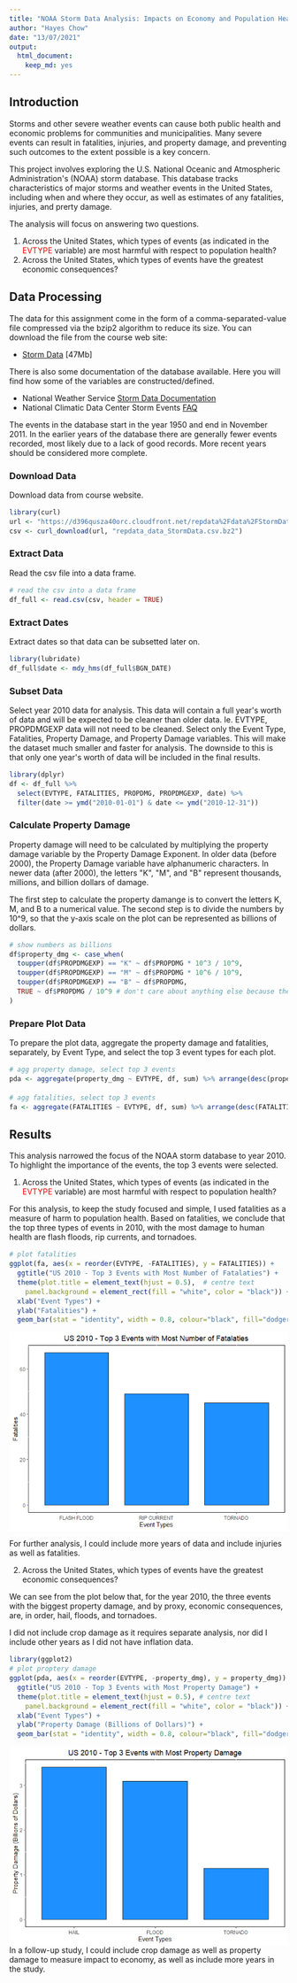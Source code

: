 ```yaml
---
title: "NOAA Storm Data Analysis: Impacts on Economy and Population Health"
author: "Hayes Chow"
date: "13/07/2021"
output: 
  html_document: 
    keep_md: yes
---
```




## Introduction
Storms and other severe weather events can cause both public health and economic problems for communities and municipalities. Many severe events can result in fatalities, injuries, and property damage, and preventing such outcomes to the extent possible is a key concern.

This project involves exploring the U.S. National Oceanic and Atmospheric Administration's (NOAA) storm database. This database tracks characteristics of major storms and weather events in the United States, including when and where they occur, as well as estimates of any fatalities, injuries, and prerty damage.

The analysis will focus on answering two questions.

1. Across the United States, which types of events (as indicated in the <span style="color: red;">EVTYPE</span> variable) are most harmful with respect to population health?
2. Across the United States, which types of events have the greatest economic consequences?

## Data Processing
The data for this assignment come in the form of a comma-separated-value file compressed via the bzip2 algorithm to reduce its size. You can download the file from the course web site:

- [Storm Data](https://d396qusza40orc.cloudfront.net/repdata%2Fdata%2FStormData.csv.bz2) [47Mb]

There is also some documentation of the database available. Here you will find how some of the variables are constructed/defined.

- National Weather Service [Storm Data Documentation](https://d396qusza40orc.cloudfront.net/repdata%2Fpeer2_doc%2Fpd01016005curr.pdf)
- National Climatic Data Center Storm Events [FAQ](https://d396qusza40orc.cloudfront.net/repdata%2Fpeer2_doc%2FNCDC%20Storm%20Events-FAQ%20Page.pdf)

The events in the database start in the year 1950 and end in November 2011. In the earlier years of the database there are generally fewer events recorded, most likely due to a lack of good records. More recent years should be considered more complete.

### Download Data
Download data from course website.

```r
library(curl)
url <- "https://d396qusza40orc.cloudfront.net/repdata%2Fdata%2FStormData.csv.bz2"
csv <- curl_download(url, "repdata_data_StormData.csv.bz2")
```

### Extract Data
Read the csv file into a data frame. 

```r
# read the csv into a data frame
df_full <- read.csv(csv, header = TRUE)
```


### Extract Dates
Extract dates so that data can be subsetted later on.

```r
library(lubridate)
df_full$date <- mdy_hms(df_full$BGN_DATE)
```

### Subset Data
Select year 2010 data for analysis. This data will contain a full year's worth of data and will be expected to be cleaner than older data. Ie. EVTYPE, PROPDMGEXP data will not need to be cleaned. Select only the Event Type, Fatalities, Property Damage, and Property Damage variables. This will make the dataset much smaller and faster for analysis. The downside to this is that only one year's worth of data will be included in the final results.

```r
library(dplyr)
df <- df_full %>% 
  select(EVTYPE, FATALITIES, PROPDMG, PROPDMGEXP, date) %>% 
  filter(date >= ymd("2010-01-01") & date <= ymd("2010-12-31"))
```

### Calculate Property Damage
Property damage will need to be calculated by multiplying the property damage variable by the Property Damage Exponent. In older data (before 2000), the Property Damage variable have alphanumeric characters. In newer data (after 2000), the letters "K", "M", and "B" represent thousands, millions, and billion dollars of damage.

The first step to calculate the property damange is to convert the letters K, M, and B to a numerical value. The second step is to divide the numbers by 10^9, so that the y-axis scale on the plot can be represented as billions of dollars.

```r
# show numbers as billions
df$property_dmg <- case_when(
  toupper(df$PROPDMGEXP) == "K" ~ df$PROPDMG * 10^3 / 10^9,
  toupper(df$PROPDMGEXP) == "M" ~ df$PROPDMG * 10^6 / 10^9,
  toupper(df$PROPDMGEXP) == "B" ~ df$PROPDMG,
  TRUE ~ df$PROPDMG / 10^9 # don't care about anything else because the magnitude is too low (for years <2000)
)
```

### Prepare Plot Data
To prepare the plot data, aggregate the property damage and fatalities, separately, by Event Type, and select the top 3 event types for each plot.

```r
# agg property damage, select top 3 events
pda <- aggregate(property_dmg ~ EVTYPE, df, sum) %>% arrange(desc(property_dmg)) %>% head(3)

# agg fatalities, select top 3 events
fa <- aggregate(FATALITIES ~ EVTYPE, df, sum) %>% arrange(desc(FATALITIES)) %>% head(3)
```

## Results
This analysis narrowed the focus of the NOAA storm database to year 2010. To highlight the importance of the events, the top 3 events were selected.

1. Across the United States, which types of events (as indicated in the <span style="color: red;">EVTYPE</span> variable) are most harmful with respect to population health?

  For this analysis, to keep the study focused and simple, I used fatalities as a measure of harm to population health. Based on fatalities, we conclude that the top three types of events in 2010, with the most damage to human health are  flash floods, rip currents, and tornadoes.
  
  ```r
  # plot fatalities
  ggplot(fa, aes(x = reorder(EVTYPE, -FATALITIES), y = FATALITIES)) + 
    ggtitle("US 2010 - Top 3 Events with Most Number of Fatalaties") +
    theme(plot.title = element_text(hjust = 0.5),  # centre text
      panel.background = element_rect(fill = "white", color = "black")) + 
    xlab("Event Types") +
    ylab("Fatalities") +
    geom_bar(stat = "identity", width = 0.8, colour="black", fill="dodgerblue")
  ```
  
  <img src="course_project_2_files/figure-html/plot_fatalities-1.png" style="display: block; margin: auto;" />
  
  For further analysis, I could include more years of data and include injuries as well as fatalities.
  
2. Across the United States, which types of events have the greatest economic consequences?
  
  We can see from the plot below that, for the year 2010, the three events with the biggest property damage, and by proxy, economic consequences, are, in order, hail, floods, and tornadoes.

  I did not include crop damage as it requires separate analysis, nor did I include other years as I did not have inflation data.
  
  ```r
  library(ggplot2)
  # plot proptery damage
  ggplot(pda, aes(x = reorder(EVTYPE, -property_dmg), y = property_dmg)) + 
    ggtitle("US 2010 - Top 3 Events with Most Property Damage") +
    theme(plot.title = element_text(hjust = 0.5), # centre text
      panel.background = element_rect(fill = "white", color = "black")) + 
    xlab("Event Types") +
    ylab("Property Damage (Billions of Dollars)") +
    geom_bar(stat = "identity", width = 0.8, colour="black", fill="dodgerblue")
  ```
  
  <img src="course_project_2_files/figure-html/plot_prop_damaage-1.png" style="display: block; margin: auto;" />
  In a follow-up study, I could include crop damage as well as property damage to measure impact to economy, as well as include more years in the study.
